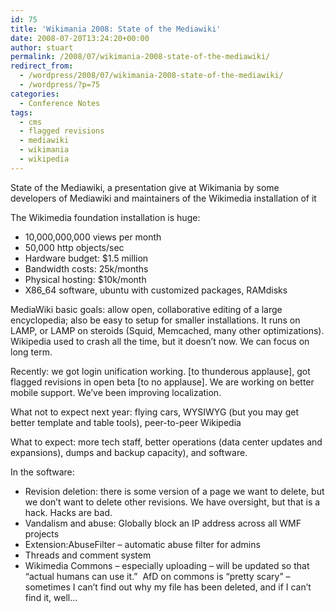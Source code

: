 ```yaml
---
id: 75
title: 'Wikimania 2008: State of the Mediawiki'
date: 2008-07-20T13:24:20+00:00
author: stuart
permalink: /2008/07/wikimania-2008-state-of-the-mediawiki/
redirect_from:
  - /wordpress/2008/07/wikimania-2008-state-of-the-mediawiki/
  - /wordpress/?p=75
categories:
  - Conference Notes
tags:
  - cms
  - flagged revisions
  - mediawiki
  - wikimania
  - wikipedia
---
```

State of the Mediawiki, a presentation give at Wikimania by some developers of Mediawiki and maintainers of the Wikimedia installation of it

<!--more-->

The Wikimedia foundation installation is huge:

  * 10,000,000,000 views per month
  * 50,000 http objects/sec
  * Hardware budget: $1.5 million
  * Bandwidth costs: 25k/months
  * Physical hosting: $10k/month
  * X86_64 software, ubuntu with customized packages, RAMdisks

MediaWiki basic goals: allow open, collaborative editing of a large encyclopedia; also be easy to setup for smaller installations. It runs on LAMP, or LAMP on steroids (Squid, Memcached, many other optimizations). Wikipedia used to crash all the time, but it doesn’t now. We can focus on long term.

Recently: we got login unification working. [to thunderous applause], got flagged revisions in open beta [to no applause]. We are working on better mobile support. We’ve been improving localization.

What not to expect next year: flying cars, WYSIWYG (but you may get better template and table tools), peer-to-peer Wikipedia

What to expect: more tech staff, better operations (data center updates and expansions), dumps and backup capacity), and software.

In the software:

  * Revision deletion: there is some version of a page we want to delete, but we don’t want to delete other revisions. We have oversight, but that is a hack. Hacks are bad.
  * Vandalism and abuse: Globally block an IP address across all WMF projects
  * Extension:AbuseFilter – automatic abuse filter for admins
  * Threads and comment system
  * Wikimedia Commons – especially uploading – will be updated so that “actual humans can use it.”  AfD on commons is “pretty scary” – sometimes I can’t find out why my file has been deleted, and if I can’t find it, well…